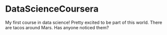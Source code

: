 # DataScienceCoursera
My first course in data science! Pretty excited to be part of this world.
There are tacos around Mars. Has anyone noticed them?
